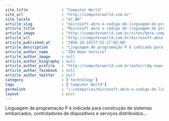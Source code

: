 ```yaml
---
site_title               : "Computer World"
site_url                 : "http://computerworld.com.br"
site_locale              : "pt_BR"
article_slug             : "microsoft-abre-o-codigo-de-linguagem-de-programacao-para-iot"
article_title            : "Microsoft abre o código de linguagem de programação para IoT"
article_image            : "http://computerworld.com.br/sites/beta.computerworld.com.br/files/news_articles/binario_programacao_futuro.jpg"
article_url              : "http://computerworld.com.br/microsoft-abre-o-codigo-de-linguagem-de-programacao-para-iot"
article_published_at     : "2016-10-14T17:52:17-03:00"
article_description      : "Linguagem de programação P é indicada para construção de sistemas embarcados, controladores de dispositivos e serviços distribuídos..."
article_author_name      : "IDG News Service"
article_author_image     : null
article_author_biography : null
article_author_profile   : "http://computerworld.com.br/autor/idg-news-services"
article_author_facebook  : null
article_author_twitter   : null
category                 : ['technology']
tags                     : ['Computer World']
permalink                : "/:categories/microsoft-abre-o-codigo-de-linguagem-de-programacao-para-iot/"
layout                   : post
---
```


Linguagem de programação P é indicada para construção de sistemas embarcados, controladores de dispositivos e serviços distribuídos...
